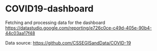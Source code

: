 # COVID19-dashboard
Fetching and processing data for the dashboard https://datastudio.google.com/reporting/e726c0ce-c49d-405e-90b4-44c03aa17f48  

Data source: https://github.com/CSSEGISandData/COVID-19


